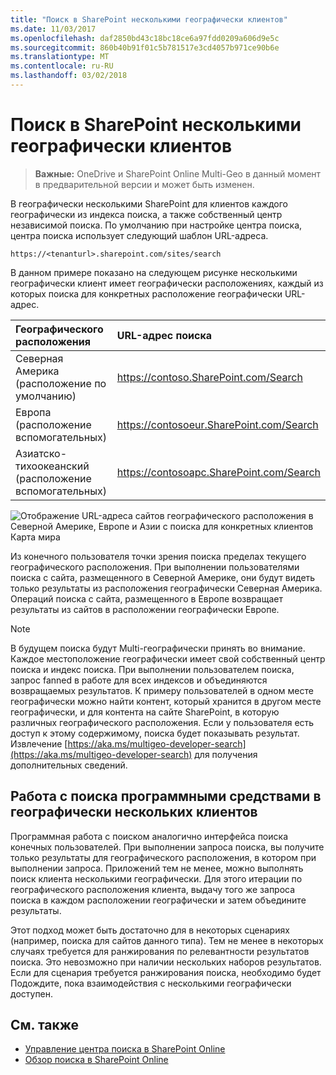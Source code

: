 ```yaml
---
title: "Поиск в SharePoint несколькими географически клиентов"
ms.date: 11/03/2017
ms.openlocfilehash: daf2850bd43c18bc18ce6a97fdd0209a606d9e5c
ms.sourcegitcommit: 860b40b91f01c5b781517e3cd4057b971ce90b6e
ms.translationtype: MT
ms.contentlocale: ru-RU
ms.lasthandoff: 03/02/2018
---
```

# <a name="search-in-a-multi-geo-sharepoint-tenant"></a>Поиск в SharePoint несколькими географически клиентов

> **Важные:** OneDrive и SharePoint Online Multi-Geo в данный момент в предварительной версии и может быть изменен.

В географически несколькими SharePoint для клиентов каждого географически из индекса поиска, а также собственный центр независимой поиска. По умолчанию при настройке центра поиска, центра поиска использует следующий шаблон URL-адреса.

```
https://<tenanturl>.sharepoint.com/sites/search
```

В данном примере показано на следующем рисунке несколькими географически клиент имеет географически расположениях, каждый из которых поиска для конкретных расположение географически URL-адрес.

|**Географического расположения**|**URL-адрес поиска**|
|:---------------|:-------------|
|Северная Америка (расположение по умолчанию)|https://contoso.SharePoint.com/Search|
|Европа (расположение вспомогательных)|https://contosoeur.SharePoint.com/Search|
|Азиатско-тихоокеанский (расположение вспомогательных)|https://contosoapc.SharePoint.com/Search|


![Отображение URL-адреса сайтов географического расположения в Северной Америке, Европе и Азии с поиска для конкретных клиентов Карта мира](media/multigeo/multigeosearch_intro.png)

Из конечного пользователя точки зрения поиска пределах текущего географического расположения. При выполнении пользователями поиска с сайта, размещенного в Северной Америке, они будут видеть только результаты из расположения географически Северная Америка. Операций поиска с сайта, размещенного в Европе возвращает результаты из сайтов в расположении географически Европе.

> [!NOTE]
> В будущем поиска будут Multi-географически принять во внимание. Каждое местоположение географически имеет свой собственный центр поиска и индекс поиска. При выполнении пользователем поиска, запрос fanned в работе для всех индексов и объединяются возвращаемых результатов. К примеру пользователей в одном месте географически можно найти контент, который хранится в другом месте географически, и для контента на сайте SharePoint, в которую различных географического расположения. Если у пользователя есть доступ к этому содержимому, поиска будет показывать результат. Извлечение [https://aka.ms/multigeo-developer-search](https://aka.ms/multigeo-developer-search) для получения дополнительных сведений.

## <a name="working-with-search-programmatically-in-a-multi-geo-tenant"></a>Работа с поиска программными средствами в географически нескольких клиентов

Программная работа с поиском аналогично интерфейса поиска конечных пользователей. При выполнении запроса поиска, вы получите только результаты для географического расположения, в котором при выполнении запроса. Приложений тем не менее, можно выполнять поиск клиента несколькими географически. Для этого итерации по географического расположения клиента, выдачу того же запроса поиска в каждом расположении географически и затем объедините результаты.

Этот подход может быть достаточно для в некоторых сценариях (например, поиска для сайтов данного типа). Тем не менее в некоторых случаях требуется для ранжирования по релевантности результатов поиска. Это невозможно при наличии нескольких наборов результатов. Если для сценария требуется ранжирования поиска, необходимо будет Подождите, пока взаимодействия с несколькими географически доступен.

## <a name="see-also"></a>См. также

- [Управление центра поиска в SharePoint Online](https://support.office.com/en-us/article/Manage-the-Search-Center-in-SharePoint-Online-174d36e0-2f85-461a-ad9a-8b3f434a4213?ui=en-US&rs=en-US&ad=US)
- [Обзор поиска в SharePoint Online](https://support.office.com/en-us/article/Overview-of-search-in-SharePoint-Online-479cfd6b-900b-46aa-b497-c13787771d3f?ui=en-US&rs=en-US&ad=US)
